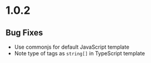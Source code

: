 # 1.0.2

## Bug Fixes
* Use commonjs for default JavaScript template
* Note type of tags as `string[]` in TypeScript template
